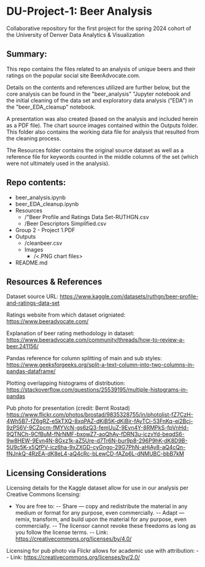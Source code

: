 # DU-Project-1: Beer Analysis
Collaborative repository for the first project for the spring 2024 cohort of the University of Denver Data Analytics & Visualization

## Summary:
This repo contains the files related to an analysis of unique beers and their ratings on the popular social site BeerAdvocate.com.

Details on the contents and references utilized are further below, but the core analysis can be found in the "beer_analysis" "Jupyter notebook and the initial cleaning of the data set and exploratory data analysis ("EDA") in the "beer_EDA_cleanup" notebook.

A presentation was also created (based on the analysis and included herein as a PDF file). The chart source images contained within the Outputs folder. This folder also contains the working data file for analysis that resulted from the cleaning process.

The Resources folder contains the original source dataset as well as a reference file for keywords counted in the middle columns of the set (which were not ultimately used in the analysis).

## Repo contents:
- beer_analysis.ipynb
- beer_EDA_cleanup.ipynb
- Resources
    - /"Beer Profile and Ratings Data Set-RUTHGN.csv
    - /Beer Descriptors Simplified.csv
- Group 2 - Project 1.PDF
- Outputs
    - /cleanbeer.csv
    - Images
        - /<.PNG chart files>
- README.md

## Resources & References

Dataset source URL: https://www.kaggle.com/datasets/ruthgn/beer-profile-and-ratings-data-set

Ratings website from which dataset origniated: https://www.beeradvocate.com/

Explanation of beer rating methodology in dataset:
    https://www.beeradvocate.com/community/threads/how-to-review-a-beer.241156/

Pandas reference for column splitting of main and sub styles: https://www.geeksforgeeks.org/split-a-text-column-into-two-columns-in-pandas-dataframe/

Plotting overlapping histograms of distribution:
    https://stackoverflow.com/questions/25539195/multiple-histograms-in-pandas
    
Pub photo for presentation (credit: Bernt Rostad)
https://www.flickr.com/photos/brostad/9835328755/in/photolist-fZ7CzH-4Wh5B7-fZ6gRZ-eSkTXQ-8xqPAZ-dKiB5K-dKiBir-fAyTCi-53FnKq-ei2Bcj-9zPS6V-9CZpcm-fMYVcN-gs6zQ3-femUuZ-9Evn4Y-8RMPkS-fpVnHd-9QTNCh-9CfBuM-fNrNMF-bxowZ7-aoQhAy-fDRN3u-iczvYd-beqdS6-9w8HEW-9Evn4N-8Gxz1k-aZ5Ure-d7Tr6N-bur9p8-296P9hK-dK8D9B-5U9c5K-x5QfPV-icz6ha-9xZXGD-cyGngo-29G7PhN-aHjAy8-aQ4cQn-fNJnkQ-4RzEA-dK8eL4-aQ4cRc-bLewCD-fAZp6L-dNMUBC-bbB7kM

## Licensing Considerations

Licensing details for the Kaggle dataset allow for use in our analysis per Creative Commons licensing:
-    You are free to:
--    Share — copy and redistribute the material in any medium or format for any purpose, even commercially.
--    Adapt — remix, transform, and build upon the material for any purpose, even commercially.
--    The licensor cannot revoke these freedoms as long as you follow the license terms.
--    Link: https://creativecommons.org/licenses/by/4.0/

Licensing for pub photo via Flickr allows for academic use with attribution:
--    Link: https://creativecommons.org/licenses/by/2.0/



